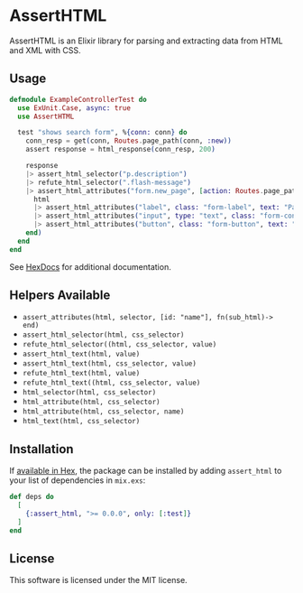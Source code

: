 # AssertHTML

AssertHTML is an Elixir library for parsing and extracting data from HTML and XML with CSS.


## Usage
```elixir
defmodule ExampleControllerTest do
  use ExUnit.Case, async: true
  use AssertHTML

  test "shows search form", %{conn: conn} do
    conn_resp = get(conn, Routes.page_path(conn, :new))
    assert response = html_response(conn_resp, 200)

    response
    |> assert_html_selector("p.description")
    |> refute_html_selector(".flash-message")
    |> assert_html_attributes("form.new_page", [action: Routes.page_path(conn, :create), method: "post"], fn(html)->
      html
      |> assert_html_attributes("label", class: "form-label", text: "Page name")
      |> assert_html_attributes("input", type: "text", class: "form-control", value: "", name: "page_name")
      |> assert_html_attributes("button", class: "form-button", text: "Submit")
    end)
  end
end
```

See [HexDocs](https://hexdocs.pm/Kr00lIX/assert_html.html) for additional documentation.

## Helpers Available

- `assert_attributes(html, selector, [id: "name"], fn(sub_html)->   end)`
- `assert_html_selector(html, css_selector)`  
- `refute_html_selector((html, css_selector, value)`
- `assert_html_text(html, value)`  
- `assert_html_text(html, css_selector, value)`
- `refute_html_text(html, value)` 
- `refute_html_text((html, css_selector, value)`
- `html_selector(html, css_selector)` 
- `html_attribute(html, css_selector)`  
- `html_attribute(html, css_selector, name)`
- `html_text(html, css_selector)` 


## Installation

If [available in Hex](https://hex.pm/docs/publish), the package can be installed
by adding `assert_html` to your list of dependencies in `mix.exs`:

```elixir
def deps do
  [
    {:assert_html, ">= 0.0.0", only: [:test]}
  ]
end
```

## License
This software is licensed under the MIT license.
